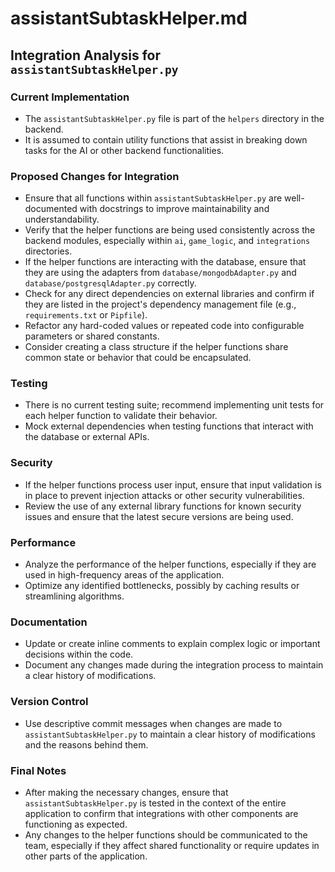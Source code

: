 # assistantSubtaskHelper.md

## Integration Analysis for `assistantSubtaskHelper.py`

### Current Implementation
- The `assistantSubtaskHelper.py` file is part of the `helpers` directory in the backend.
- It is assumed to contain utility functions that assist in breaking down tasks for the AI or other backend functionalities.

### Proposed Changes for Integration
- Ensure that all functions within `assistantSubtaskHelper.py` are well-documented with docstrings to improve maintainability and understandability.
- Verify that the helper functions are being used consistently across the backend modules, especially within `ai`, `game_logic`, and `integrations` directories.
- If the helper functions are interacting with the database, ensure that they are using the adapters from `database/mongodbAdapter.py` and `database/postgresqlAdapter.py` correctly.
- Check for any direct dependencies on external libraries and confirm if they are listed in the project's dependency management file (e.g., `requirements.txt` or `Pipfile`).
- Refactor any hard-coded values or repeated code into configurable parameters or shared constants.
- Consider creating a class structure if the helper functions share common state or behavior that could be encapsulated.

### Testing
- There is no current testing suite; recommend implementing unit tests for each helper function to validate their behavior.
- Mock external dependencies when testing functions that interact with the database or external APIs.

### Security
- If the helper functions process user input, ensure that input validation is in place to prevent injection attacks or other security vulnerabilities.
- Review the use of any external library functions for known security issues and ensure that the latest secure versions are being used.

### Performance
- Analyze the performance of the helper functions, especially if they are used in high-frequency areas of the application.
- Optimize any identified bottlenecks, possibly by caching results or streamlining algorithms.

### Documentation
- Update or create inline comments to explain complex logic or important decisions within the code.
- Document any changes made during the integration process to maintain a clear history of modifications.

### Version Control
- Use descriptive commit messages when changes are made to `assistantSubtaskHelper.py` to maintain a clear history of modifications and the reasons behind them.

### Final Notes
- After making the necessary changes, ensure that `assistantSubtaskHelper.py` is tested in the context of the entire application to confirm that integrations with other components are functioning as expected.
- Any changes to the helper functions should be communicated to the team, especially if they affect shared functionality or require updates in other parts of the application.